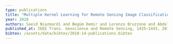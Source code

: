 ```yaml
---
type: publications
title: "Multiple Kernel Learning for Remote Sensing Image Classification"
year: 2018
authors: Saeid Niazmardi and Begüm Demir and Lorenzo Bruzzone and Abdolreza Safari and Saeid Homayouni
published_at: IEEE Trans. Geoscience and Remote Sensing, 1425–1443, 2018
bibtex: /assets/data/bibtex/2018-14-publications.bibtex 
---
```

